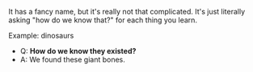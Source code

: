 It has a fancy name, but it's really not that complicated. It's just literally asking "how do we know that?" for each thing you learn.

Example: dinosaurs 

- Q: **How do we know they existed?** 
- A: We found these giant bones.